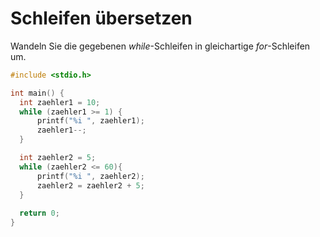 # Schleifen übersetzen

Wandeln Sie die gegebenen *while*-Schleifen in gleichartige *for*-Schleifen um.

```cpp
#include <stdio.h>

int main() {
  int zaehler1 = 10;
  while (zaehler1 >= 1) {
      printf("%i ", zaehler1);
      zaehler1--;
  }

  int zaehler2 = 5;
  while (zaehler2 <= 60){
      printf("%i ", zaehler2);
      zaehler2 = zaehler2 + 5;
  }
  
  return 0;
}
```